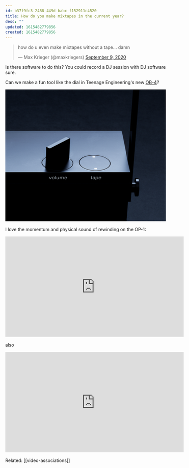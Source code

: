 ```yaml
---
id: b37f9fc3-2488-449d-babc-f152911c4520
title: How do you make mixtapes in the current year?
desc: ""
updated: 1615482779856
created: 1615482779856
---
```


<blockquote class="twitter-tweet"><p lang="en" dir="ltr">how do u even make mixtapes without a tape... damn</p>&mdash; Max Krieger (@maxkriegers) <a href="https://twitter.com/maxkriegers/status/1303818284962377728?ref_src=twsrc%5Etfw">September 9, 2020</a></blockquote> <script async src="https://platform.twitter.com/widgets.js" charset="utf-8"></script>

Is there software to do this? You could record a DJ session with DJ software sure.

Can we make a fun tool like the dial in Teenage Engineering's new [OB-4](https://teenage.engineering/products/ob-4)?

![](assets/images/2021-01-29-01-44-53.png)

I love the momentum and physical sound of rewinding on the OP-1:

<iframe width="560" height="315" src="https://www.youtube.com/embed/gCA4I-yRbAs?start=12" frameborder="0" allow="accelerometer; autoplay; clipboard-write; encrypted-media; gyroscope; picture-in-picture" allowfullscreen></iframe>

also

<iframe width="560" height="315" src="https://www.youtube.com/embed/9uKRqS98kIg" frameborder="0" allow="accelerometer; autoplay; clipboard-write; encrypted-media; gyroscope; picture-in-picture" allowfullscreen></iframe>

Related: [[video-associations]]
